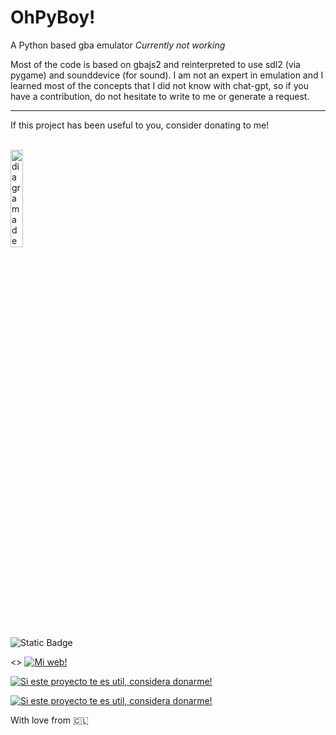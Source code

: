 # OhPyBoy!
A Python based gba emulator *Currently not working*

Most of the code is based on gbajs2 and reinterpreted to use sdl2 (via pygame) and sounddevice (for sound). I am not an expert in emulation and I learned most of the concepts that I did not know with chat-gpt, so if you have a contribution, do not hesitate to write to me or generate a request.


---

If this project has been useful to you, consider donating to me! 

<div align="left">
  <br>
  <img src="https://github.com/fgvilches/Terrae-Reborn/blob/main/github-files/giphy.gif" alt="diagrama de arq" width="20%">
  <br>
</div>
 
<img alt="Static Badge" src="https://img.shields.io/badge/Discord&-youknowshift&labelColor=%233452eb">

<> <a href="https://fgvilches.ninja/"><img alt="Mi web!" src="https://img.shields.io/badge/-fgvilches.ninja-yellow"></a>
  
<a href="https://bajamach.com/jA5a9ZyeEwb"><img alt="Si este proyecto te es util, considera donarme!" src="https://img.shields.io/badge/Donar-MACH-blueviolet"></a>
  
<a href="https://www.paypal.me/fgvilches1"><img alt="Si este proyecto te es util, considera donarme!" src="https://img.shields.io/badge/Donar-Paypal-blue"></a>

With love from 🇨🇱
